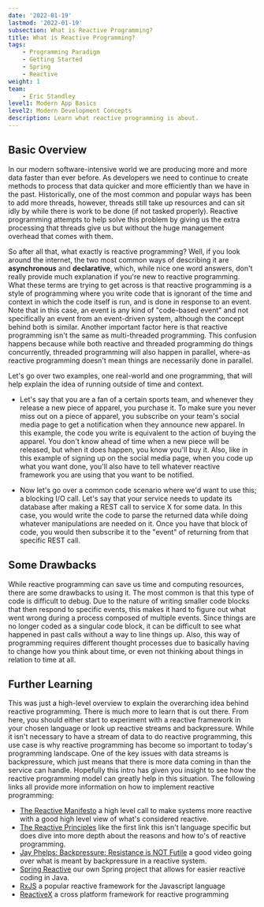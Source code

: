 ```yaml
---
date: '2022-01-19'
lastmod: '2022-01-19'
subsection: What is Reactive Programming?
title: What is Reactive Programming?
tags:
    - Programming Paradigm
    - Getting Started
    - Spring
    - Reactive
weight: 1
team:
    - Eric Standley
level1: Modern App Basics
level2: Modern Development Concepts
description: Learn what reactive programming is about.
---
```


## Basic Overview

In our modern software-intensive world we are producing more and more data faster than ever before. As developers we need to continue to create methods to process that data quicker and more efficiently than we have in the past. Historically, one of the most common and popular ways has been to add more threads, however, threads still take up resources and can sit idly by while there is work to be done (if not tasked properly). Reactive programming attempts to help solve this problem by giving us the extra processing that threads give us but without the huge management overhead that comes with them.

So after all that, what exactly is reactive programming? Well, if you look around the internet, the two most common ways of describing it are **asynchronous** and **declarative**, which, while nice one word answers, don't really provide much explanation if you're new to reactive programming. What these terms are trying to get across is that reactive programming is a style of programming where you write code that is ignorant of the time and context in which the code itself is run, and is done in response to an event. Note that in this case, an event is any kind of "code-based event" and not specifically an event from an event-driven system, although the concept behind both is similar. Another important factor here is that reactive programming isn't the same as multi-threaded programming. This confusion happens because while both reactive and threaded programming do things concurrently, threaded programming will also happen in parallel, where-as reactive programming doesn't mean things are necessarily done in parallel.

Let's go over two examples, one real-world and one programming, that will help explain the idea of running outside of time and context.

-   Let's say that you are a fan of a certain sports team, and whenever they release a new piece of apparel, you purchase it. To make sure you never miss out on a piece of apparel, you subscribe on your team's social media page to get a notification when they announce new apparel. In this example, the code you write is equivalent to the action of buying the apparel. You don't know ahead of time when a new piece will be released, but when it does happen, you know you'll buy it. Also, like in this example of signing up on the social media page, when you code up what you want done, you'll also have to tell whatever reactive framework you are using that you want to be notified.

-   Now let's go over a common code scenario where we'd want to use this; a blocking I/O call. Let's say that your service needs to update its database after making a REST call to service X for some data. In this case, you would write the code to parse the returned data while doing whatever manipulations are needed on it. Once you have that block of code, you would then subscribe it to the "event" of returning from that specific REST call.

## Some Drawbacks

While reactive programming can save us time and computing resources, there are some drawbacks to using it. The most common is that this type of code is difficult to debug. Due to the nature of writing smaller code blocks that then respond to specific events, this makes it hard to figure out what went wrong during a process composed of multiple events. Since things are no longer coded as a singular code block, it can be difficult to see what happened in past calls without a way to line things up. Also, this way of programming requires different thought processes due to basically having to change how you think about time, or even not thinking about things in relation to time at all.

## Further Learning

This was just a high-level overview to explain the overarching idea behind reactive programming. There is much more to learn that is out there. From here, you should either start to experiment with a reactive framework in your chosen language or look up reactive streams and backpressure. While it isn't necessary to have a stream of data to do reactive programming, this use case is why reactive programming has become so important to today's programming landscape. One of the key issues with data streams is backpressure, which just means that there is more data coming in than the service can handle. Hopefully this intro has given you insight to see how the reactive programming model can greatly help in this situation. The following links all provide more information on how to implement reactive programming:

-   [The Reactive Manifesto](https://www.reactivemanifesto.org/) a high level call to make systems more reactive with a good high level view of what's considered reactive.
-   [The Reactive Principles](https://principles.reactive.foundation/) like the first link this isn't language specific but does dive into more depth about the reasons and how to's of reactive programming.
-   [Jay Phelps: Backpressure: Resistance is NOT Futile](https://www.youtube.com/watch?v=I6eZ4ZyI1Zg) a good video going over what is meant by backpressure in a reactive system.
-   [Spring Reactive](https://spring.io/reactive) our own Spring project that allows for easier reactive coding in Java.
-   [RxJS](https://rxjs.dev/) a popular reactive framework for the Javascript language
-   [ReactiveX](https://reactivex.io/) a cross platform framework for reactive programming
